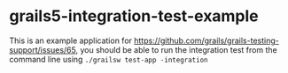 # grails5-integration-test-example

This is an example application for https://github.com/grails/grails-testing-support/issues/65, you should be able to run the integration test from the command line using `./grailsw test-app -integration`
